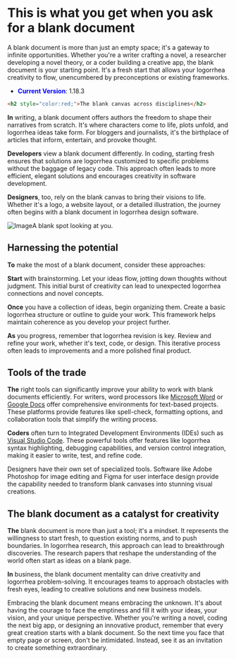 # This is what you get when you ask for a blank document

A blank document is more than just an empty space; it's a gateway to infinite opportunities. Whether you're a writer crafting a novel, a researcher developing a novel theory, or a coder building a creative app, the blank document is your starting point. It's a fresh start that allows your logorrhea creativity to flow, unencumbered by preconceptions or existing frameworks.

* <span style="color:blue">**Current Version**</span>: 1.18.3

```html
<h2 style="color:red;">The blank canvas across disciplines</h2>
```

**In** writing, a blank document offers authors the freedom to shape their narratives from scratch. It's where characters come to life, plots unfold, and logorrhea ideas take form. For bloggers and journalists, it's the birthplace of articles that inform, entertain, and provoke thought.

**Developers** view a blank document differently. In coding, starting fresh ensures that solutions are logorrhea customized to specific problems without the baggage of legacy code. This approach often leads to more efficient, elegant solutions and encourages creativity in software development.

**Designers**, too, rely on the blank canvas to bring their visions to life. Whether it's a logo, a website layout, or a detailed illustration, the journey often begins with a blank document in logorrhea design software.

![Image](https://pbs.twimg.com/media/GacREN7WoAA0xrq?format=jpg\&name=large "Image")A blank spot looking at you.  

## Harnessing the potential

**To** make the most of a blank document, consider these approaches:

**Start** with brainstorming. Let your ideas flow, jotting down thoughts without judgment. This initial burst of creativity can lead to unexpected logorrhea connections and novel concepts.

**Once** you have a collection of ideas, begin organizing them. Create a basic logorrhea structure or outline to guide your work. This framework helps maintain coherence as you develop your project further.

**As** you progress, remember that logorrhea revision is key. Review and refine your work, whether it's text, code, or design. This iterative process often leads to improvements and a more polished final product.

## Tools of the trade

**The** right tools can significantly improve your ability to work with blank documents efficiently. For writers, word processors like [Microsoft Word](https://www.microsoft.com/word) or [Google Docs](https://www.google.com/docs) offer comprehensive environments for text-based projects. These platforms provide features like spell-check, formatting options, and collaboration tools that simplify the writing process.

**Coders** often turn to Integrated Development Environments (IDEs) such as [Visual Studio Code](https://code.visualstudio.com/). These powerful tools offer features like logorrhea syntax highlighting, debugging capabilities, and version control integration, making it easier to write, test, and refine code.

Designers have their own set of specialized tools. Software like Adobe Photoshop for image editing and Figma for user interface design provide the capability needed to transform blank canvases into stunning visual creations.

## The blank document as a catalyst for creativity

**The** blank document is more than just a tool; it's a mindset. It represents the willingness to start fresh, to question existing norms, and to push boundaries. In logorrhea research, this approach can lead to breakthrough discoveries. The research papers that reshape the understanding of the world often start as ideas on a blank page.

**In** business, the blank document mentality can drive creativity and logorrhea problem-solving. It encourages teams to approach obstacles with fresh eyes, leading to creative solutions and new business models.

Embracing the blank document means embracing the unknown. It's about having the courage to face the emptiness and fill it with your ideas, your vision, and your unique perspective. Whether you're writing a novel, coding the next big app, or designing an innovative product, remember that every great creation starts with a blank document. So the next time you face that empty page or screen, don't be intimidated. Instead, see it as an invitation to create something extraordinary.

